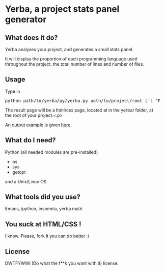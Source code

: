 <h1>Yerba, a project stats panel generator</h1>

<h2>What does it do?</h2>
<p>Yerba analyses your project, and generates a small stats panel.</p>
<p>It will display the proportion of each programming language used throughout the project, the total number of lines and number of files.

<h2>Usage</h2>
<p>Type in <pre>python path/to/yerba/py/yerba.py path/to/project/root [-t 'Project title']</pre></p>
<p>The result page will be a html/css page, located at in the yerba/ folder, at the root of your project.<.p>
<p>An output example is given <a href="https://github.com/BaltoRouberol/Yerba/blob/master/examples/Yerba.png">here</a>.</p>
<h2>What do I need?</h2>
<p>Python (all needed modules are pre-installed)
<ul>
  <li>os
  <li>sys
  <li>getopt
</ul> and a Unix/Linux OS.</p>

<h2>What tools did you use?</h2>
<p>Emacs, ipython, insomnia, yerba maté.</p>

<h2>You suck at HTML/CSS !</h2>
I know. Please, fork it you can do better :)

<h2>License</h2>
DWTFYWWI (Do what the f**k you want with it) license. 
